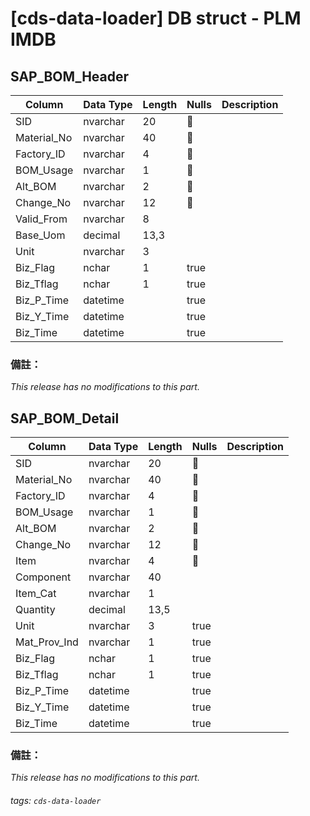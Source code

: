 

# [cds-data-loader] DB struct - PLM IMDB

<span id="SAP_BOM_Header"> </span>
## SAP_BOM_Header
| Column      | Data Type | Length | Nulls | Description |
| ----------- | --------- | ------ | ----- | ----------- |
| SID         | nvarchar  | 20     | :key: |             |
| Material_No | nvarchar  | 40     | :key: |             |
| Factory_ID  | nvarchar  | 4      | :key: |             |
| BOM_Usage   | nvarchar  | 1      | :key: |             |
| Alt_BOM     | nvarchar  | 2      | :key: |             |
| Change_No   | nvarchar  | 12     | :key: |             |
| Valid_From  | nvarchar  | 8      |       |             |
| Base_Uom    | decimal   | 13,3   |       |             |
| Unit        | nvarchar  | 3      |       |             |
| Biz_Flag    | nchar     | 1      | true  |             |
| Biz_Tflag   | nchar     | 1      | true  |             |
| Biz_P_Time  | datetime  |        | true  |             |
| Biz_Y_Time  | datetime  |        | true  |             |
| Biz_Time    | datetime  |        | true  |             |

### 備註：
*This release has no modifications to this part.*


<span id="SAP_BOM_Detail"> </span>
## SAP_BOM_Detail
| Column      | Data Type | Length | Nulls | Description |
| ----------- | --------- | ------ | ----- | ----------- |
| SID         | nvarchar  | 20     | :key: |             |
| Material_No | nvarchar  | 40     | :key: |             |
| Factory_ID  | nvarchar  | 4      | :key: |             |
| BOM_Usage   | nvarchar  | 1      | :key: |             |
| Alt_BOM     | nvarchar  | 2      | :key: |             |
| Change_No   | nvarchar  | 12     | :key: |             |
| Item        | nvarchar  | 4      | :key: |             |
| Component   | nvarchar  | 40     |       |             |
| Item_Cat    | nvarchar  | 1      |       |             |
| Quantity    | decimal   | 13,5   |       |             |
| Unit        | nvarchar  | 3      | true  |             |
| Mat_Prov_Ind| nvarchar  | 1      | true  |             |
| Biz_Flag    | nchar     | 1      | true  |             |
| Biz_Tflag   | nchar     | 1      | true  |             |
| Biz_P_Time  | datetime  |        | true  |             |
| Biz_Y_Time  | datetime  |        | true  |             |
| Biz_Time    | datetime  |        | true  |             |

### 備註：
*This release has no modifications to this part.*

###### tags: `cds-data-loader`
